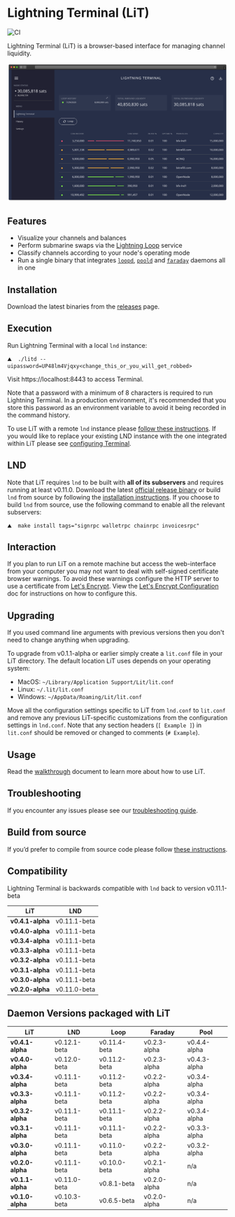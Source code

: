 # Lightning Terminal (LiT)

![CI](https://github.com/lightninglabs/lightning-terminal/workflows/CI/badge.svg)

Lightning Terminal (LiT) is a browser-based interface for managing channel liquidity.

![screenshot](./app/src/assets/images/screenshot.png)

## Features
- Visualize your channels and balances
- Perform submarine swaps via the [Lightning Loop](https://lightning.engineering/loop) service
- Classify channels according to your node's operating mode
- Run a single binary that integrates [`loopd`](https://github.com/lightninglabs/loop),
  [`poold`](https://github.com/lightninglabs/pool) and
  [`faraday`](https://github.com/lightninglabs/faraday) daemons all in one

## Installation
Download the latest binaries from the [releases](https://github.com/lightninglabs/lightning-terminal/releases) page.

## Execution
Run Lightning Terminal with a local `lnd` instance:

```shell
⛰  ./litd --uipassword=UP48lm4Vjqxy<change_this_or_you_will_get_robbed>
```

Visit https://localhost:8443 to access Terminal.

Note that a password with a minimum of 8 characters is required to run Lightning Terminal. In a production environment, it's recommended that you store this password as an environment variable to avoid it being recorded in the command history.

To use LiT with a remote `lnd` instance please [follow these instructions](./doc/config-lnd-remote.md). If you would like to replace your existing LND instance with the one integrated within LiT please see [configuring Terminal](./doc/config-lnd-integrated.md).

## LND
Note that LiT requires `lnd` to be built with **all of its subservers** and requires running at least v0.11.0. Download the latest [official release binary](https://github.com/lightningnetwork/lnd/releases/latest) or build `lnd` from source by following the [installation instructions](https://github.com/lightningnetwork/lnd/blob/master/docs/INSTALL.md). If you choose to build `lnd` from source, use the following command to enable all the relevant subservers:

```shell
⛰  make install tags="signrpc walletrpc chainrpc invoicesrpc"
```

## Interaction
If you plan to run LiT on a remote machine but access the web-interface from your computer you may not want to deal with self-signed certificate browser warnings. To avoid these warnings configure the HTTP server to use a certificate from [Let's Encrypt](https://letsencrypt.org/). View the
[Let's Encrypt Configuration](./doc/letsencrypt.md) doc for instructions on how to configure this.

## Upgrading
If you used command line arguments with previous versions then you don't need to change anything when upgrading. 

To upgrade from v0.1.1-alpha or earlier simply create a `lit.conf` file in your LiT directory. The default location LiT uses depends on your operating system:
- MacOS: `~/Library/Application Support/Lit/lit.conf`
- Linux: `~/.lit/lit.conf`
- Windows: `~/AppData/Roaming/Lit/lit.conf`

Move all the configuration settings specific to LiT from `lnd.conf` to `lit.conf` and remove any previous LiT-specific customizations from the configuration settings in `lnd.conf`. Note that any section headers (`[ Example ]`) in `lit.conf` should be removed or changed to comments (`# Example`). 

## Usage
Read the [walkthrough](doc/WALKTHROUGH.md) document to learn more about how to use LiT.

## Troubleshooting
If you encounter any issues please see our [troubleshooting guide](./doc/troubleshooting.md).

## Build from source
If you’d prefer to compile from source code please follow [these instructions](./doc/compile.md).

## Compatibility

Lightning Terminal is backwards compatible with `lnd` back to version v0.11.1-beta

| LiT              | LND          |
| ---------------- | ------------ |
| **v0.4.1-alpha** | v0.11.1-beta |
| **v0.4.0-alpha** | v0.11.1-beta |
| **v0.3.4-alpha** | v0.11.1-beta | 
| **v0.3.3-alpha** | v0.11.1-beta | 
| **v0.3.2-alpha** | v0.11.1-beta | 
| **v0.3.1-alpha** | v0.11.1-beta |
| **v0.3.0-alpha** | v0.11.1-beta |
| **v0.2.0-alpha** | v0.11.0-beta |

## Daemon Versions packaged with LiT

| LiT              | LND          | Loop        | Faraday      | Pool          |
| ---------------- | ------------ | ----------- | ------------ |---------------|
| **v0.4.1-alpha** | v0.12.1-beta | v0.11.4-beta | v0.2.3-alpha | v0.4.4-alpha |
| **v0.4.0-alpha** | v0.12.0-beta | v0.11.2-beta | v0.2.3-alpha | v0.4.3-alpha |
| **v0.3.4-alpha** | v0.11.1-beta | v0.11.2-beta | v0.2.2-alpha | v0.3.4-alpha |
| **v0.3.3-alpha** | v0.11.1-beta | v0.11.2-beta | v0.2.2-alpha | v0.3.4-alpha |
| **v0.3.2-alpha** | v0.11.1-beta | v0.11.1-beta | v0.2.2-alpha | v0.3.4-alpha |
| **v0.3.1-alpha** | v0.11.1-beta | v0.11.1-beta | v0.2.2-alpha | v0.3.3-alpha |
| **v0.3.0-alpha** | v0.11.1-beta | v0.11.0-beta | v0.2.2-alpha | v0.3.2-alpha |
| **v0.2.0-alpha** | v0.11.1-beta | v0.10.0-beta | v0.2.1-alpha | n/a          |
| **v0.1.1-alpha** | v0.11.0-beta | v0.8.1-beta | v0.2.0-alpha | n/a          |
| **v0.1.0-alpha** | v0.10.3-beta | v0.6.5-beta | v0.2.0-alpha | n/a          |
